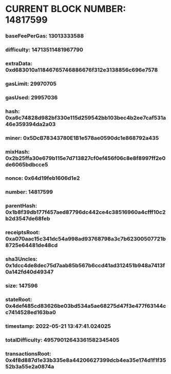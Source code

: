 # CURRENT BLOCK NUMBER: 14817599

### baseFeePerGas: 13013333588
### difficulty: 14713511481967790
### extraData: 0xd683010a11846765746886676f312e3138856c696e7578
### gasLimit: 29970705
### gasUsed: 29957036
### hash: 0xa6c74828d982bf330e115d259542bb103bec4b2ee7caf531a46e359394da2a03
### miner: 0x5DcB78343780E1B1e578ae0590dc1e868792a435
### mixHash: 0x2b25ffa30e679b115e7d713827cf0ef456f06c8e8f8997ff2e0de6065bdbcce5
### nonce: 0x64d19feb1606d1e2
### number: 14817599
### parentHash: 0x1b8f39db177f457aed87796dc442ce4c38516960a4cfff10c2b2d3547de68feb
### receiptsRoot: 0xa070aac15c341dc54a998ad93768798a3c7b62300507721b8725e64481de48cd
### sha3Uncles: 0x1dcc4de8dec75d7aab85b567b6ccd41ad312451b948a7413f0a142fd40d49347
### size: 147596
### stateRoot: 0x4def485cd83626be03bd534a5ae68275d47f3e477f63144cc7414528ed163ba0
### timestamp: 2022-05-21 13:47:41.024025
### totalDifficulty: 49579012643361582345405
### transactionsRoot: 0x4f8d887d1e33b335e8a44206627399dcb4ea35e174d1f1f3552b3a55e2a0874a
